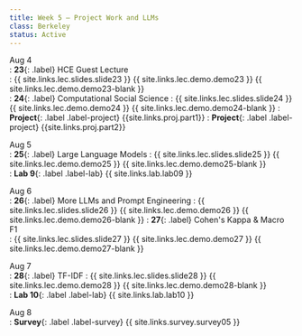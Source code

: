 ```yaml
---
title: Week 5 — Project Work and LLMs
class: Berkeley
status: Active
---
```


Aug 4  
: **23**{: .label} HCE Guest Lecture  
    : {{ site.links.lec.slides.slide23 }} {{ site.links.lec.demo.demo23 }} {{ site.links.lec.demo.demo23-blank }}  
: **24**{: .label} Computational Social Science 
    : {{ site.links.lec.slides.slide24 }} {{ site.links.lec.demo.demo24 }} {{ site.links.lec.demo.demo24-blank }}
: **Project**{: .label .label-project} {{site.links.proj.part1}}
: **Project**{: .label .label-project} {{site.links.proj.part2}}

Aug 5  
: **25**{: .label} Large Language Models
    : {{ site.links.lec.slides.slide25 }} {{ site.links.lec.demo.demo25 }} {{ site.links.lec.demo.demo25-blank }}  
: **Lab 9**{: .label .label-lab} {{ site.links.lab.lab09 }}

Aug 6  
: **26**{: .label} More LLMs and Prompt Engineering
    : {{ site.links.lec.slides.slide26 }} {{ site.links.lec.demo.demo26 }} {{ site.links.lec.demo.demo26-blank }}
: **27**{: .label} Cohen's Kappa & Macro F1  
    : {{ site.links.lec.slides.slide27 }} {{ site.links.lec.demo.demo27 }} {{ site.links.lec.demo.demo27-blank }} 

Aug 7  
: **28**{: .label} TF-IDF
    : {{ site.links.lec.slides.slide28 }} {{ site.links.lec.demo.demo28 }} {{ site.links.lec.demo.demo28-blank }}  
: **Lab 10**{: .label .label-lab} {{ site.links.lab.lab10 }}

Aug 8   
: **Survey**{: .label .label-survey} {{ site.links.survey.survey05 }}  
